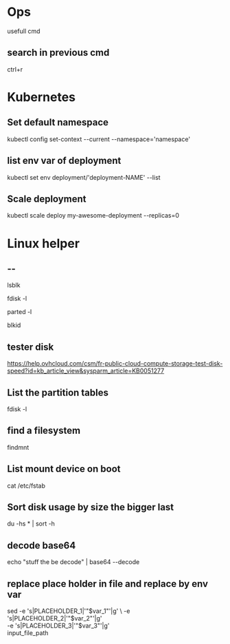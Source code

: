 # Ops
usefull cmd

## search in previous cmd
ctrl+r 

# Kubernetes

## Set default namespace 
kubectl config set-context --current --namespace='namespace'

## list env var of deployment
kubectl set env deployment/'deployment-NAME' --list

## Scale deployment 
kubectl scale deploy my-awesome-deployment --replicas=0

# Linux helper

## --
lsblk


fdisk -l


parted -l


blkid

## tester disk 
https://help.ovhcloud.com/csm/fr-public-cloud-compute-storage-test-disk-speed?id=kb_article_view&sysparm_article=KB0051277

## List the partition tables
fdisk -l

## find a filesystem 
findmnt

## List mount device on boot
cat /etc/fstab

## Sort disk usage by size the bigger last
du -hs * | sort -h

## decode base64
echo "stuff the be decode" | base64 --decode

## replace place holder in file and replace by env var
sed -e 's|PLACEHOLDER_1|'"$var_1"'|g' \
    -e 's|PLACEHOLDER_2|'"$var_2"'|g' \
    -e 's|PLACEHOLDER_3|'"$var_3"'|g' \
    input_file_path
